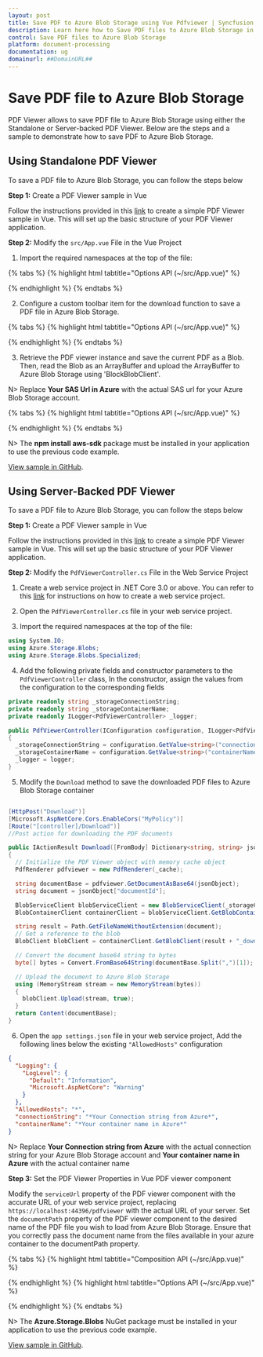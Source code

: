 ```yaml
---
layout: post
title: Save PDF to Azure Blob Storage using Vue Pdfviewer | Syncfusion
description: Learn here how to Save PDF files to Azure Blob Storage in Syncfusion Vue Pdfviewer component of Syncfusion Essential JS 2 and more.
control: Save PDF files to Azure Blob Storage
platform: document-processing
documentation: ug
domainurl: ##DomainURL##
---
```


# Save PDF file to Azure Blob Storage

PDF Viewer allows to save PDF file to Azure Blob Storage using either the Standalone or Server-backed PDF Viewer. Below are the steps and a sample to demonstrate how to save PDF to Azure Blob Storage.

## Using Standalone PDF Viewer

To save a PDF file to Azure Blob Storage, you can follow the steps below

**Step 1:** Create a PDF Viewer sample in Vue

Follow the instructions provided in this [link](https://help.syncfusion.com/document-processing/pdf/pdf-viewer/vue/getting-started) to create a simple PDF Viewer sample in Vue. This will set up the basic structure of your PDF Viewer application.

**Step 2:** Modify the `src/App.vue` File in the Vue Project

1. Import the required namespaces at the top of the file:

{% tabs %}
{% highlight html tabtitle="Options API (~/src/App.vue)" %}

<script>
  import { BlockBlobClient } from "@azure/storage-blob";
</script>

{% endhighlight %}
{% endtabs %}

2. Configure a custom toolbar item for the download function to save a PDF file in Azure Blob Storage.

{% tabs %}
{% highlight html tabtitle="Options API (~/src/App.vue)" %}

<template>
  <ejs-pdfviewer
    id="pdfViewer"
    :resourceUrl="resourceUrl"
    :toolbarClick="toolbarClick"
    :created="loadPdfDocument"
    :toolbarSettings="toolbarSettings">
  </ejs-pdfviewer>
</template>

<script>
  export default {
    data() {
      let toolItem1 = {
        prefixIcon: 'e-icons e-pv-download-document-icon',
        id: 'download_pdf',
        tooltipText: 'Download file',
        align: 'right'
      };

      return {
        resourceUrl: 'https://cdn.syncfusion.com/ej2/23.1.43/dist/ej2-pdfviewer-lib',
        toolbarSettings: {
          toolbarItems: [ 'OpenOption', 'PageNavigationTool', 'MagnificationTool', 'PanTool', 'SelectionTool', 'SearchOption', 'PrintOption', toolItem1, 'UndoRedoTool', 'AnnotationEditTool', 'FormDesignerEditTool', 'CommentTool', 'SubmitForm']
        },
      };
    },

    methods: {
      toolbarClick: function (args) {
          if (args.item && args.item.id === 'download_pdf') {
            this.savePdfDocument();
          }
      },
    }
  }
</script>

{% endhighlight %}
{% endtabs %}

3. Retrieve the PDF viewer instance and save the current PDF as a Blob. Then, read the Blob as an ArrayBuffer and upload the ArrayBuffer to Azure Blob Storage using 'BlockBlobClient'.

N> Replace **Your SAS Url in Azure** with the actual SAS url for your Azure Blob Storage account.

{% tabs %}
{% highlight html tabtitle="Options API (~/src/App.vue)" %}

<script>
export default {
  methods: {
    savePdfDocument: function () {
      var viewer = document.getElementById('pdfViewer').ej2_instances[0];
      viewer.saveAsBlob().then(function (value) {
        var reader = new FileReader();
        reader.onload = async () => {
          if (reader.result) {
            var SASUrl = "*Your SAS Url in Azure*";
            const arrayBuffer = reader.result;
            const blobClient = new BlockBlobClient(SASUrl);
            // Upload data to the blob
            const uploadBlobResponse = await blobClient.upload(arrayBuffer, arrayBuffer.byteLength);
            console.log(`Upload blob successfully`, uploadBlobResponse.requestId);
          }
        };
        reader.readAsArrayBuffer(value);
      });
    }
  }
}
</script>

{% endhighlight %}
{% endtabs %}

N> The **npm install aws-sdk** package must be installed in your application to use the previous code example.

[View sample in GitHub](https://github.com/SyncfusionExamples/open-save-pdf-documents-in-azure-blob-storage/tree/master/Open%20and%20Save%20PDF%20in%20Azure%20Blob%20Storage%20using%20Standalone).

## Using Server-Backed PDF Viewer

To save a PDF file to Azure Blob Storage, you can follow the steps below

**Step 1:** Create a PDF Viewer sample in Vue

Follow the instructions provided in this [link](https://help.syncfusion.com/document-processing/pdf/pdf-viewer/vue/getting-started) to create a simple PDF Viewer sample in Vue. This will set up the basic structure of your PDF Viewer application.

**Step 2:** Modify the `PdfViewerController.cs` File in the Web Service Project

1. Create a web service project in .NET Core 3.0 or above. You can refer to this [link](https://www.syncfusion.com/kb/11063/how-to-create-pdf-viewer-web-service-in-net-core-3-0-and-above) for instructions on how to create a web service project.

2. Open the `PdfViewerController.cs` file in your web service project.

3. Import the required namespaces at the top of the file:

```csharp
using System.IO;
using Azure.Storage.Blobs;
using Azure.Storage.Blobs.Specialized;
```

4. Add the following private fields and constructor parameters to the `PdfViewerController` class, In the constructor, assign the values from the configuration to the corresponding fields

```csharp
private readonly string _storageConnectionString;
private readonly string _storageContainerName;
private readonly ILogger<PdfViewerController> _logger;

public PdfViewerController(IConfiguration configuration, ILogger<PdfViewerController> logger)
{
  _storageConnectionString = configuration.GetValue<string>("connectionString");
  _storageContainerName = configuration.GetValue<string>("containerName");
  _logger = logger;
}
```

5. Modify the `Download` method to save the downloaded PDF files to Azure Blob Storage container

```csharp

[HttpPost("Download")]
[Microsoft.AspNetCore.Cors.EnableCors("MyPolicy")]
[Route("[controller]/Download")]
//Post action for downloading the PDF documents

public IActionResult Download([FromBody] Dictionary<string, string> jsonObject)
{
  // Initialize the PDF Viewer object with memory cache object
  PdfRenderer pdfviewer = new PdfRenderer(_cache);

  string documentBase = pdfviewer.GetDocumentAsBase64(jsonObject);
  string document = jsonObject["documentId"];

  BlobServiceClient blobServiceClient = new BlobServiceClient(_storageConnectionString);
  BlobContainerClient containerClient = blobServiceClient.GetBlobContainerClient(_storageContainerName);

  string result = Path.GetFileNameWithoutExtension(document);
  // Get a reference to the blob
  BlobClient blobClient = containerClient.GetBlobClient(result + "_downloaded.pdf");

  // Convert the document base64 string to bytes
  byte[] bytes = Convert.FromBase64String(documentBase.Split(",")[1]);

  // Upload the document to Azure Blob Storage
  using (MemoryStream stream = new MemoryStream(bytes))
  {
    blobClient.Upload(stream, true);
  }
  return Content(documentBase);
}
```

6. Open the `app settings.json` file in your web service project, Add the following lines below the existing `"AllowedHosts"` configuration

```json
{
  "Logging": {
    "LogLevel": {
      "Default": "Information",
      "Microsoft.AspNetCore": "Warning"
    }
  },
  "AllowedHosts": "*",
  "connectionString": "*Your Connection string from Azure*",
  "containerName": "*Your container name in Azure*"
}
```

N> Replace **Your Connection string from Azure** with the actual connection string for your Azure Blob Storage account and **Your container name in Azure** with the actual container name

**Step 3:**   Set the PDF Viewer Properties in Vue PDF viewer component

Modify the `serviceUrl` property of the PDF viewer component with the accurate URL of your web service project, replacing `https://localhost:44396/pdfviewer` with the actual URL of your server. Set the `documentPath` property of the PDF viewer component to the desired name of the PDF file you wish to load from Azure Blob Storage. Ensure that you correctly pass the document name from the files available in your azure container to the documentPath property.

{% tabs %}
{% highlight html tabtitle="Composition API (~/src/App.vue)" %}

<template>
  <div id="app">
    <ejs-pdfviewer id="pdfViewer" :serviceUrl="serviceUrl" :documentPath="documentPath">
    </ejs-pdfviewer>
  </div>
</template>

<script setup>
import { provide } from "vue";
import {
  PdfViewerComponent as EjsPdfviewer, Toolbar, Magnification, Navigation, LinkAnnotation, BookmarkView,
  ThumbnailView, Print, TextSelection, TextSearch, Annotation, FormFields, FormDesigner
} from '@syncfusion/ej2-vue-pdfviewer';

// Replace the "localhost:44396" with the actual URL of your server
const serviceUrl = "https://localhost:44396/pdfviewer";
const documentPath = "PDF_Succinctly.pdf";

provide('PdfViewer', [Toolbar, Magnification, Navigation, LinkAnnotation, BookmarkView, ThumbnailView,
  Print, TextSelection, TextSearch, Annotation, FormFields, FormDesigner]);

</script>

{% endhighlight %}
{% highlight html tabtitle="Options API (~/src/App.vue)" %}

<template>
  <div id="app">
    <ejs-pdfviewer id="pdfViewer" :serviceUrl="serviceUrl" :documentPath="documentPath">
    </ejs-pdfviewer>
  </div>
</template>

<script>
import {
  PdfViewerComponent, Toolbar, Magnification, Navigation, LinkAnnotation, BookmarkView,
  ThumbnailView, Print, TextSelection, TextSearch, Annotation, FormFields, FormDesigner
} from '@syncfusion/ej2-vue-pdfviewer';

export default {
  name: 'app',
  components: {
    'ejs-pdfviewer': PdfViewerComponent
  },
  data() {
    return {
      // Replace the "localhost:44396" with the actual URL of your server
      serviceUrl: "https://localhost:44396/pdfviewer",
      documentPath: "PDF_Succinctly.pdf"
    };
  },
  provide: {
    PdfViewer: [Toolbar, Magnification, Navigation, LinkAnnotation, BookmarkView, ThumbnailView,
      Print, TextSelection, TextSearch, Annotation, FormFields, FormDesigner]
  }
}
</script>

{% endhighlight %}
{% endtabs %}

N> The **Azure.Storage.Blobs** NuGet package must be installed in your application to use the previous code example.

[View sample in GitHub](https://github.com/SyncfusionExamples/open-save-pdf-documents-in-azure-blob-storage/tree/master/Open%20and%20Save%20PDF%20in%20Azure%20Blob%20Storage%20using%20Server-Backend).